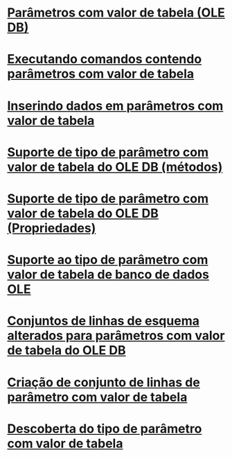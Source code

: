 # [Parâmetros com valor de tabela (OLE DB)](table-valued-parameters-ole-db.md)

# [Executando comandos contendo parâmetros com valor de tabela](executing-commands-containing-table-valued-parameters.md)
# [Inserindo dados em parâmetros com valor de tabela](inserting-data-into-table-valued-parameters.md)
# [Suporte de tipo de parâmetro com valor de tabela do OLE DB (métodos)](ole-db-table-valued-parameter-type-support-methods.md)
# [Suporte de tipo de parâmetro com valor de tabela do OLE DB (Propriedades)](ole-db-table-valued-parameter-type-support-properties.md)
# [Suporte ao tipo de parâmetro com valor de tabela de banco de dados OLE](ole-db-table-valued-parameter-type-support.md)
# [Conjuntos de linhas de esquema alterados para parâmetros com valor de tabela do OLE DB](schema-rowsets-changed-for-ole-db-table-valued-parameters.md)
# [Criação de conjunto de linhas de parâmetro com valor de tabela](table-valued-parameter-rowset-creation.md)
# [Descoberta do tipo de parâmetro com valor de tabela](table-valued-parameter-type-discovery.md)

